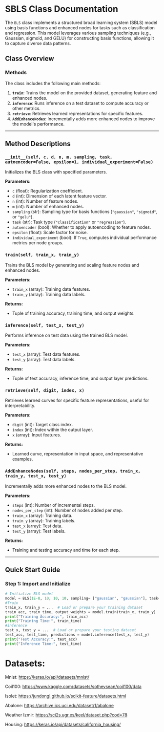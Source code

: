 # SBLS Class Documentation

The `BLS` class implements a structured broad learning system (SBLS) model using basis functions and enhanced nodes for tasks such as classification and regression. This model leverages various sampling techniques (e.g., Gaussian, sigmoid, and GELU) for constructing basis functions, allowing it to capture diverse data patterns.

## Class Overview

### Methods
The class includes the following main methods:

1. **`train`**: Trains the model on the provided dataset, generating feature and enhanced nodes.
2. **`inference`**: Runs inference on a test dataset to compute accuracy or other metrics.
3. **`retrieve`**: Retrieves learned representations for specific features.
4. **`AddEnhanceNodes`**: Incrementally adds more enhanced nodes to improve the model's performance.

---

## Method Descriptions

### `__init__(self, c, d, n, m, sampling, task, autoencoder=False, epsilon=1, individual_experiment=False)`
Initializes the BLS class with specified parameters.

**Parameters:**
- `c` (float): Regularization coefficient.
- `d` (int): Dimension of each latent feature vector.
- `n` (int): Number of feature nodes.
- `m` (int): Number of enhanced nodes.
- `sampling` (str): Sampling type for basis functions (`"gaussian"`, `"sigmoid"`, or `"gelu"`).
- `task` (str): Task type (`"classification"` or `"regression"`).
- `autoencoder` (bool): Whether to apply autoencoding to feature nodes.
- `epsilon` (float): Scale factor for noise.
- `individual_experiment` (bool): If `True`, computes individual performance metrics per node groups.

### `train(self, train_x, train_y)`
Trains the BLS model by generating and scaling feature nodes and enhanced nodes.

**Parameters:**
- `train_x` (array): Training data features.
- `train_y` (array): Training data labels.

**Returns:**
- Tuple of training accuracy, training time, and output weights.

### `inference(self, test_x, test_y)`
Performs inference on test data using the trained BLS model.

**Parameters:**
- `test_x` (array): Test data features.
- `test_y` (array): Test data labels.

**Returns:**
- Tuple of test accuracy, inference time, and output layer predictions.

### `retrieve(self, digit, index, x)`
Retrieves learned curves for specific feature representations, useful for interpretability.

**Parameters:**
- `digit` (int): Target class index.
- `index` (int): Index within the output layer.
- `x` (array): Input features.

**Returns:**
- Learned curve, representation in input space, and representative examples.

### `AddEnhanceNodes(self, steps, nodes_per_step, train_x, train_y, test_x, test_y)`
Incrementally adds more enhanced nodes to the BLS model.

**Parameters:**
- `steps` (int): Number of incremental steps.
- `nodes_per_step` (int): Number of nodes added per step.
- `train_x` (array): Training data.
- `train_y` (array): Training labels.
- `test_x` (array): Test data.
- `test_y` (array): Test labels.

**Returns:**
- Training and testing accuracy and time for each step.

---

## Quick Start Guide

### Step 1: Import and Initialize

```python
# Initialize BLS model
model = BLS(1E-8, 10, 10, 10, sampling= ["gaussian", "gaussian"], task="classification")
#Train
train_x, train_y = ...  # Load or prepare your training dataset
train_acc, train_time, output_weights = model.train(train_x, train_y)
print("Training Accuracy:", train_acc)
print("Training Time:", train_time)
#inference
test_x, test_y = ...  # Load or prepare your testing dataset
test_acc, test_time, predictions = model.inference(test_x, test_y)
print("Test Accuracy:", test_acc)
print("Inference Time:", test_time)
```

# Datasets:

Mnist: https://keras.io/api/datasets/mnist/

Coil100: https://www.kaggle.com/datasets/sotheysean/coil100/data

Isolet: https://jundongl.github.io/scikit-feature/datasets.html

Abalone: https://archive.ics.uci.edu/dataset/1/abalone

Weather Izmir: https://sci2s.ugr.es/keel/dataset.php?cod=78

Housing: https://keras.io/api/datasets/california_housing/
